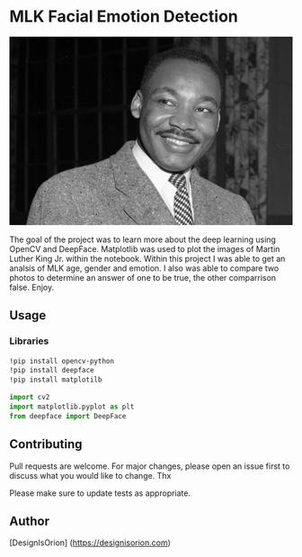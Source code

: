 # MLK Facial Emotion Detection

<img src="https://github.com/DesignisOrion/MLK-Facial-Emotion-Detect-/blob/main/cover/mlksmile2.jpg">

The goal of the project was to learn more about the deep learning using OpenCV and DeepFace. Matplotlib was used to plot the images of Martin Luther King Jr. within the notebook. Within this project I was able to get an analsis of MLK age, gender and emotion. I also was able to compare two photos to determine an answer of one to be true, the other comparrison false. Enjoy.

## Usage

### Libraries

```bash
!pip install opencv-python
!pip install deepface
!pip install matplotilb
```

```python
import cv2
import matplotlib.pyplot as plt
from deepface import DeepFace
```

## Contributing
Pull requests are welcome. For major changes, please open an issue first to discuss what you would like to change. Thx

Please make sure to update tests as appropriate.

## Author
[DesignIsOrion] (https://designisorion.com)
